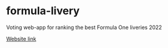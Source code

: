 # formula-livery
Voting web-app for ranking the best Formula One liveries 2022

[Website link](https://formula-livery.herokuapp.com/)
